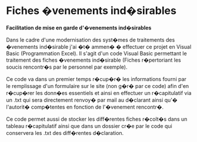 Fiches �venements ind�sirables
==============================
**Facilitation de mise en garde d'�venements ind�sirables**

Dans le cadre d'une modernisation des syst�mes de traitements des �venements ind�sirable j'ai �t� ammen� � effectuer ce projet en Visual Basic (Programmation Excel).
Il s'agit d'un code Visual Basic permettant le traitement des fiches �venements ind�sirable (Fiches r�pertoriant les soucis rencontr�s par le personnel par exemple).



Ce code va dans un premier temps r�cup�r� les informations fourni par le remplissage d'un formulaire sur le site (non g�r� par ce code) afin d'en r�cup�rer les donn�es
essentiels et ainsi en effectuer un r�capitulatif via un .txt qui sera directement renvoy� par mail au d�clarant ainsi qu'� l'autorit� comp�tentes en fonction de
l'�venement rencontr�.




Ce code permet aussi de stocker les diff�rentes fiches r�colt�s dans un tableau r�capitulatif ainsi que dans un dossier cr�e par le code qui 
conservera les .txt des diff�rentes d�claration.